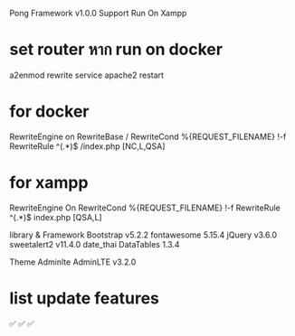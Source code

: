 Pong Framework v1.0.0 Support Run On Xampp

# set router หาก run on docker

a2enmod rewrite
service apache2 restart

# for docker

RewriteEngine on
RewriteBase /
RewriteCond %{REQUEST_FILENAME} !-f
RewriteRule ^(.\*)$ /index.php [NC,L,QSA]

# for xampp

RewriteEngine On
RewriteCond %{REQUEST_FILENAME} !-f
RewriteRule ^(.\*)$ index.php [QSA,L]

library & Framework
Bootstrap v5.2.2
fontawesome 5.15.4
jQuery v3.6.0
sweetalert2 v11.4.0
date_thai
DataTables 1.3.4

Theme Adminlte
AdminLTE v3.2.0

# list update features

<!-- docker run -->
<!-- rest api with curl--> ✅
<!-- rest upload file --> ✅
<!-- rest delete file --> ✅
<!-- env mangement -->
<!-- middleware api http with jwt -->
<!-- migrate data models-->
<!-- handle route controlers-->
<!-- core -->
<!-- file management -->
<!-- ci/cd -->
<!-- new threme with admin connect-->
<!-- docker backup data -->
<!-- document -->
